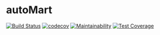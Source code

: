 # autoMart

[![Build Status](https://travis-ci.com/Paul-Taiwo/automart.svg?branch=develop)](https://travis-ci.com/Paul-Taiwo/automart)
[![codecov](https://codecov.io/gh/Paul-Taiwo/automart/branch/develop/graph/badge.svg)](https://codecov.io/gh/Paul-Taiwo/automart)
[![Maintainability](https://api.codeclimate.com/v1/badges/16b7b4d417a83c5676e6/maintainability)](https://codeclimate.com/github/Paul-Taiwo/automart/maintainability)
[![Test Coverage](https://api.codeclimate.com/v1/badges/16b7b4d417a83c5676e6/test_coverage)](https://codeclimate.com/github/Paul-Taiwo/automart/test_coverage)